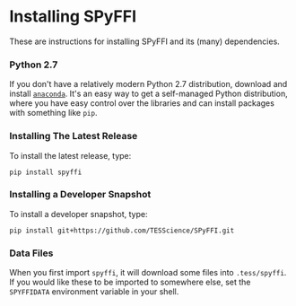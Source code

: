 Installing SPyFFI
=================

These are instructions for installing SPyFFI and its (many) dependencies.

### Python 2.7

If you don't have a relatively modern Python 2.7 distribution, download and install [`anaconda`](https://www.continuum.io/downloads). It's an easy way to get a self-managed Python distribution, where you have easy control over the libraries and can install packages with something like `pip`.

### Installing The Latest Release

To install the latest release, type:

    pip install spyffi

### Installing a Developer Snapshot

To install a developer snapshot, type:

    pip install git+https://github.com/TESScience/SPyFFI.git

### Data Files

When you first import `spyffi`, it will download some files into `.tess/spyffi`.  If you would like these to be imported to somewhere else, set the `SPYFFIDATA` environment variable in your shell.